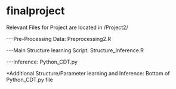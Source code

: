 # finalproject
Relevant Files for Project are located in /Project2/


---Pre-Processing Data: Preprocessing2.R

---Main Structure learning Script: Structure_Inference.R

---Inference: Python_CDT.py

*Additional Structure/Parameter learning and Inference: Bottom of Python_CDT.py file
